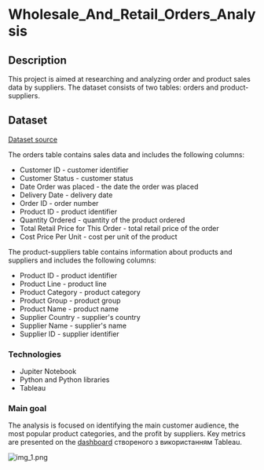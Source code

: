 # Wholesale_And_Retail_Orders_Analysis

## Description
This project is aimed at researching and analyzing order and product sales data by suppliers.
The dataset consists of two tables: orders and product-suppliers.

## Dataset
[Dataset source](https://www.kaggle.com/datasets/gabrielsantello/wholesale-and-retail-orders-dataset?select=product-supplier.csv)

The orders table contains sales data and includes the following columns:
- Customer ID - customer identifier
- Customer Status - customer status
- Date Order was placed - the date the order was placed
- Delivery Date - delivery date
- Order ID - order number
- Product ID - product identifier
- Quantity Ordered - quantity of the product ordered
- Total Retail Price for This Order - total retail price of the order
- Cost Price Per Unit - cost per unit of the product

The product-suppliers table contains information about products and suppliers and includes the following columns:
- Product ID - product identifier
- Product Line - product line
- Product Category - product category
- Product Group -  product group
- Product Name - product name
- Supplier Country - supplier's country
- Supplier Name - supplier's name
- Supplier ID - supplier identifier


### Technologies
- Jupiter Notebook
- Python and Python libraries
- Tableau


### Main goal

The analysis is focused on identifying the main customer audience, the most popular product categories, and the profit by suppliers.
Key metrics are presented on the [dashboard](https://public.tableau.com/app/profile/margarita.saman/viz/Final_project_17433381473000/Dashboard1?publish=yes) створеного з використанням Tableau.

![img_1.png](data/img_1.png)